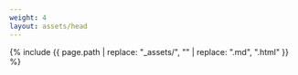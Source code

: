 ```yaml
---
weight: 4
layout: assets/head
---
```

{% include {{ page.path | replace: "_assets/", "" | replace: ".md", ".html" }} %}